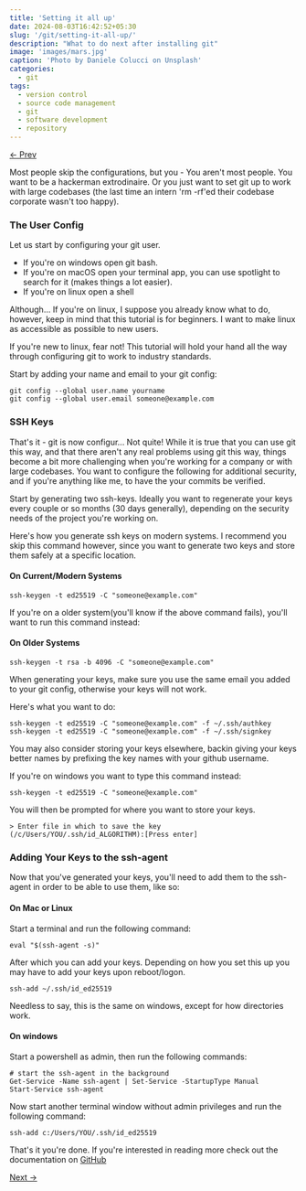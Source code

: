 ```yaml
---
title: 'Setting it all up'
date: 2024-08-03T16:42:52+05:30 
slug: '/git/setting-it-all-up/'
description: "What to do next after installing git"
image: 'images/mars.jpg'
caption: 'Photo by Daniele Colucci on Unsplash'
categories:
  - git
tags:
  - version control
  - source code management
  - git
  - software development
  - repository
---
```

[&larr; Prev](/posts/git/getting-started-with-git/) 

Most people skip the configurations, but you - You aren't most people. You want to be a hackerman extrodinaire. Or you just want to set git up to work with large codebases (the last time an intern 'rm -rf'ed their codebase corporate wasn't too happy).

### The User Config

Let us start by configuring your git user.

- If you're on windows open git bash.
- If you're on macOS open your terminal app, you can use spotlight to search for it (makes things a lot easier).
- If you're on linux open a shell 

Although... If you're on linux, I suppose you already know what to do, however, keep in mind that this tutorial is for beginners. I want to make linux as accessible as possible to new users.

If you're new to linux, fear not! This tutorial will hold your hand all the way through configuring git to work to industry standards.

Start by adding your name and email to your git config:

```
git config --global user.name yourname
git config --global user.email someone@example.com
```

### SSH Keys

That's it - git is now configur... Not quite! While it is true that you can use git this way, and that there aren't any real problems using git this way, things become a bit more challenging when you're working for a company or with large codebases. You want to configure the following for additional security, and if you're anything like me, to have the your commits be verified.

Start by generating two ssh-keys. Ideally you want to regenerate your keys every couple or so months (30 days generally), depending on the security needs of the project you're working on. 

Here's how you generate ssh keys on modern systems. I recommend you skip this command however, since you want to generate two keys and store them safely at a specific location.

#### On Current/Modern Systems

```
ssh-keygen -t ed25519 -C "someone@example.com"
```

If you're on a older system(you'll know if the above command fails), you'll want to run this command instead:

#### On Older Systems 

```
ssh-keygen -t rsa -b 4096 -C "someone@example.com"
```

When generating your keys, make sure you use the same email you added to your git config, otherwise your keys will not work.

Here's what you want to do:

```
ssh-keygen -t ed25519 -C "someone@example.com" -f ~/.ssh/authkey
ssh-keygen -t ed25519 -C "someone@example.com" -f ~/.ssh/signkey
```

You may also consider storing your keys elsewhere, backin giving your keys better names by prefixing the key names with your github username.

If you're on windows you want to type this command instead:

```
ssh-keygen -t ed25519 -C "someone@example.com"
```

You will then be prompted for where you want to store your keys.

```
> Enter file in which to save the key (/c/Users/YOU/.ssh/id_ALGORITHM):[Press enter]
```

### Adding Your Keys to the ssh-agent

Now that you've generated your keys, you'll need to add them to the ssh-agent in order to be able to use them, like so:

#### On Mac or Linux

Start a terminal and run the following command:

```
eval "$(ssh-agent -s)"
```

After which you can add your keys. Depending on how you set this up you may have to add your keys upon reboot/logon. 

```
ssh-add ~/.ssh/id_ed25519
```

Needless to say, this is the same on windows, except for how directories work.

#### On windows

Start a powershell as admin, then run the following commands:

```
# start the ssh-agent in the background
Get-Service -Name ssh-agent | Set-Service -StartupType Manual
Start-Service ssh-agent
```

Now start another terminal window without admin privileges and run the following command:

```
ssh-add c:/Users/YOU/.ssh/id_ed25519
```

That's it you're done. If you're interested in reading more check out the documentation on [GitHub](https://docs.github.com/en/authentication/connecting-to-github-with-ssh/generating-a-new-ssh-key-and-adding-it-to-the-ssh-agent)

[Next &rarr;]()
